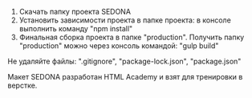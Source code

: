 1) Скачать папку проекта SEDONA
2) Установить зависимости проекта в папке проекта: в консоле выполнить команду "npm install"
3) Финальная сборка проекта в папке "production". Получить папку "production" можно через консоль командой: "gulp build"

Не удаляйте файлы: ".gitignore", "package-lock.json", "package.json"

Макет SEDONA разработан HTML Academy и взят для тренировки в верстке.
